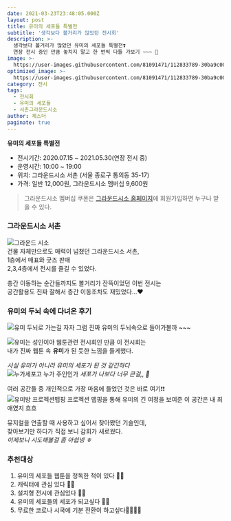 ```yaml
---
date: 2021-03-23T23:48:05.000Z
layout: post
title: 유미의 세포들 특별전
subtitle: '생각보다 볼거리가 많았던 전시회'
description: >-
  생각보다 볼거리가 많았던 유미의 세포들 특별전❣    
  연장 전시 중인 만큼 놓치지 말고 한 번씩 다들 가보기 ~~~ 💌
image: >-
  https://user-images.githubusercontent.com/81091471/112833789-30ba9c00-90d2-11eb-87ce-6186020edc9d.jpg
optimized_image: >-
  https://user-images.githubusercontent.com/81091471/112833789-30ba9c00-90d2-11eb-87ce-6186020edc9d.jpg
category: 전시
tags: 
  - 전시회
  - 유미의 세포들
  - 서촌그라운드시소
author: 졔스더
paginate: true
---
```

**유미의 세포들 특별전**
  * 전시기간: 2020.07.15 ~ 2021.05.30(연장 전시 중)
  * 운영시간: 10:00 ~ 19:00
  * 위치: 그라운드시소 서촌 (서울 종로구 통의동 35-17)
  * 가격: 일반 12,000원, 그라운드시소 멤버십 9,600원

> 그라운드시소 멤버십 쿠폰은 [그라운드시소 홈페이지](http://www.groundseesaw.co.kr/)에 회원가입하면 누구나 받을 수 있다. 


### 그라운드시소 서촌    
![그라운드 시소](https://user-images.githubusercontent.com/81091471/112994798-94fa6000-91a5-11eb-8a67-62c7ce19625f.jpg)    
건물 자체만으로도 매력이 넘쳤던 그라운드시소 서촌,        
1층에서 매표와 굿즈 판매     
2,3,4층에서 전시를 즐길 수 있었다.


층간 이동하는 순간들까지도 볼거리가 잔뜩이었던 이번 전시는   
공간활용도 진짜 잘해서 층간 이동조차도 재밌었다...❤


### 유미의 두뇌 속에 다녀온 후기    
![유미 두뇌로 가는길](https://user-images.githubusercontent.com/81091471/113000940-43ed6a80-91ab-11eb-847b-19b088f97485.jpg)
자자 그럼 진짜 유미의 두뇌속으로 들어가볼까 ~~~

![유미는 성인이야](https://user-images.githubusercontent.com/81091471/113000954-48198800-91ab-11eb-882d-ac4ee003f927.jpg)
웹툰관련 전시회인 만큼 이 전시회는    
내가 진짜 웹툰 속 **유미**가 된 듯한 느낌을 들게했다. 

_사실 유미가 아니라 유미의 세포가 된 것 같긴하다_    
![누가세포고 누가 주인인가](https://user-images.githubusercontent.com/81091471/113000948-464fc480-91ab-11eb-8232-13c0f5c82252.jpg)
_세포가 나보다 너무 큰걸,, 🙈_

여러 공간들 중 개인적으로 가장 마음에 들었던 것은 바로 여기❗❗   
![유미방 프로젝션맵핑](https://user-images.githubusercontent.com/81091471/113000959-494ab500-91ab-11eb-8ccb-289bae16ccfb.jpg)
프로젝션 맵핑을 통해 유미의 긴 여정을 보여준 이 공간은 내 최애였지 흐흐

뮤지컬을 연출할 때 사용하고 싶어서 찾아봤던 기술인데,   
찾아보기만 하다가 직접 보니 감회가 새로웠다.    
_이제보니 시도해볼걸 좀 아쉽넹 ㅎ_

### 추천대상
1. 유미의 세포들 웹툰을 정독한 적이 있다 🙆‍♀️    
2. 캐릭터에 관심 있다 🙆‍♂️    
3. 설치형 전시에 관심있다 🙋‍♀️    
4. 유미의 세포들의 세포가 되고싶다 🙋‍♂️
5. 무료한 코로나 시국에 기분 전환이 하고싶다🧏‍♀️🧏‍♂️



